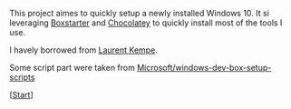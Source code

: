 This project aimes to quickly setup a newly installed Windows 10.
It si leveraging [Boxstarter](http://boxstarter.org) and [Chocolatey](http://chocolatey.org) to quickly install most of the tools I use.

I havely borrowed from [Laurent Kempe](https://laurentkempe.com/2018/06/01/Automating-development-machine-installation/).

Some script part were taken from [Microsoft/windows-dev-box-setup-scripts](https://github.com/Microsoft/windows-dev-box-setup-scripts)

[<a href='http://boxstarter.org/package/nr/url?https://raw.githubusercontent.com/falkheiland/BoxStarter/main/Start.ps1'>Start</a>]
